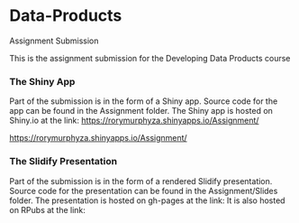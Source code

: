 # Data-Products
Assignment Submission

This is the assignment submission for the Developing Data Products course

### The Shiny App

Part of the submission is in the form of a Shiny app. Source code for the app can be found in the Assignment folder.
The Shiny app is hosted on Shiny.io at the link: https://rorymurphyza.shinyapps.io/Assignment/

<a href="https://rorymurphyza.shinyapps.io/Assignment/">https://rorymurphyza.shinyapps.io/Assignment/</a>

### The Slidify Presentation

Part of the submission is in the form of a rendered Slidify presentation. Source code for the presentation can be found in the Assignment/Slides folder.
The presentation is hosted on gh-pages at the link: 
It is also hosted on RPubs at the link: 
